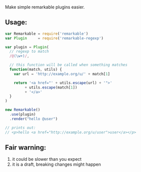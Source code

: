 
Make simple remarkable plugins easier.

## Usage:

```js
var Remarkable = require('remarkable')
var Plugin     = require('remarkable-regexp')

var plugin = Plugin(
  // regexp to match
  /@(\w+)/,

  // this function will be called when something matches
  function(match, utils) {
    var url = 'http://example.org/u/' + match[1]

    return '<a href="' + utils.escape(url) + '">'
         + utils.escape(match[1])
         + '</a>'
  }
)

new Remarkable()
  .use(plugin)
  .render("hello @user")

// prints out:
// <p>hello <a href="http://example.org/u/user">user</a></p>
```

## Fair warning:

1. it could be slower than you expect
2. it is a draft, breaking changes might happen

